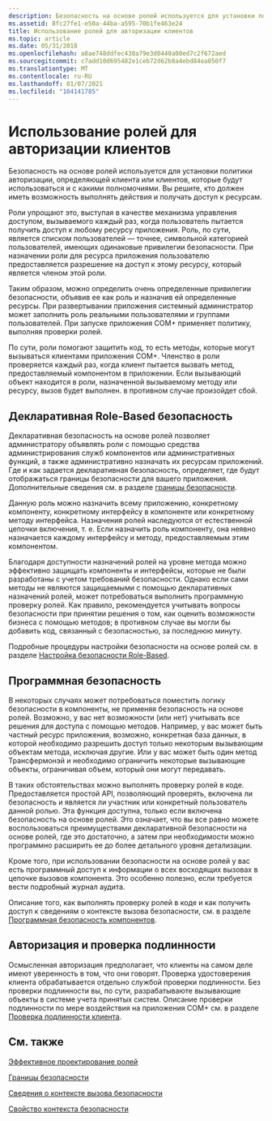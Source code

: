 ```yaml
---
description: Безопасность на основе ролей используется для установки политики авторизации, определяющей клиента или клиентов, которые будут использоваться и с какими полномочиями. Вы решите, кто должен иметь возможность выполнять действия и получать доступ к ресурсам.
ms.assetid: 8fc27fe1-e50a-44ba-a595-70b1fe463e24
title: Использование ролей для авторизации клиентов
ms.topic: article
ms.date: 05/31/2018
ms.openlocfilehash: a8ae748ddfec438a79e3d0440a00ed7c2f672aed
ms.sourcegitcommit: c7add10d695482e1ceb72d62b8a4ebd84ea050f7
ms.translationtype: MT
ms.contentlocale: ru-RU
ms.lasthandoff: 01/07/2021
ms.locfileid: "104141785"
---
```

# <a name="using-roles-for-client-authorization"></a>Использование ролей для авторизации клиентов

Безопасность на основе ролей используется для установки политики авторизации, определяющей клиента или клиентов, которые будут использоваться и с какими полномочиями. Вы решите, кто должен иметь возможность выполнять действия и получать доступ к ресурсам.

Роли упрощают это, выступая в качестве механизма управления доступом, вызываемого каждый раз, когда пользователь пытается получить доступ к любому ресурсу приложения. Роль, по сути, является списком пользователей — точнее, символьной категорией пользователей, имеющих одинаковые привилегии безопасности. При назначении роли для ресурса приложения пользователю предоставляется разрешение на доступ к этому ресурсу, который является членом этой роли.

Таким образом, можно определить очень определенные привилегии безопасности, объявив ее как роль и назначив ей определенные ресурсы. При развертывании приложения системный администратор может заполнить роль реальными пользователями и группами пользователей. При запуске приложения COM+ применяет политику, выполняя проверки ролей.

По сути, роли помогают защитить код, то есть методы, которые могут вызываться клиентами приложения COM+. Членство в роли проверяется каждый раз, когда клиент пытается вызвать метод, предоставляемый компонентом в приложении. Если вызывающий объект находится в роли, назначенной вызываемому методу или ресурсу, вызов будет выполнен. в противном случае произойдет сбой.

## <a name="declarative-role-based-security"></a>Декларативная Role-Based безопасность

Декларативная безопасность на основе ролей позволяет администратору объявлять роли с помощью средства администрирования служб компонентов или административных функций, а также административно назначать их ресурсам приложений. Где и как задается декларативная безопасность, определяет, где будут отображаться границы безопасности для вашего приложения. Дополнительные сведения см. в разделе [границы безопасности](security-boundaries.md).

Данную роль можно назначить всему приложению, конкретному компоненту, конкретному интерфейсу в компоненте или конкретному методу интерфейса. Назначения ролей наследуются от естественной цепочки включения, т. е. Если назначить роль компоненту, она неявно назначается каждому интерфейсу и методу, предоставляемым этим компонентом.

Благодаря доступности назначений ролей на уровне метода можно эффективно защищать компоненты и интерфейсы, которые не были разработаны с учетом требований безопасности. Однако если сами методы не являются защищаемыми с помощью декларативных назначений ролей, может потребоваться выполнить программную проверку ролей. Как правило, рекомендуется учитывать вопросы безопасности при принятии решения о том, как оценить возможности бизнеса с помощью методов; в противном случае вы могли бы добавить код, связанный с безопасностью, за последнюю минуту.

Подробные процедуры настройки безопасности на основе ролей см. в разделе [Настройка безопасности Role-Based](configuring-role-based-security.md).

## <a name="programmatic-security"></a>Программная безопасность

В некоторых случаях может потребоваться поместить логику безопасности в компоненты, не применяя безопасность на основе ролей. Возможно, у вас нет возможности (или нет) учитывать все решения для доступа с помощью методов. Например, у вас может быть частный ресурс приложения, возможно, конкретная база данных, в которой необходимо разрешить доступ только некоторым вызывающим объектам метода, исключая другие. Или у вас может быть один метод Трансфермонэй и необходимо ограничить некоторые вызывающие объекты, ограничивая объем, который они могут передавать.

В таких обстоятельствах можно выполнять проверку ролей в коде. Предоставляется простой API, позволяющий проверять, включена ли безопасность и является ли участник или конкретный пользователь данной ролью. Эта функция доступна, только если включена безопасность на основе ролей. Это означает, что вы все равно можете воспользоваться преимуществами декларативной безопасности на основе ролей, где это достаточно, а затем при необходимости можно программно расширить ее до более детального уровня детализации.

Кроме того, при использовании безопасности на основе ролей у вас есть программный доступ к информации о всех восходящих вызовах в цепочке вызовов компонента. Это особенно полезно, если требуется вести подробный журнал аудита.

Описание того, как выполнять проверку ролей в коде и как получить доступ к сведениям о контексте вызова безопасности, см. в разделе [Программная безопасность компонентов](programmatic-component-security.md).

## <a name="authorization-and-authentication"></a>Авторизация и проверка подлинности

Осмысленная авторизация предполагает, что клиенты на самом деле имеют уверенность в том, что они говорят. Проверка удостоверения клиента обрабатывается отдельно службой проверки подлинности. Без проверки подлинности вы, по сути, разрабатываюте вызывающие объекты в системе учета принятых систем. Описание проверки подлинности по мере воздействия на приложения COM+ см. в разделе [Проверка подлинности клиента](client-authentication.md).

## <a name="related-topics"></a>См. также

<dl> <dt>

[Эффективное проектирование ролей](designing-roles-effectively.md)
</dt> <dt>

[Границы безопасности](security-boundaries.md)
</dt> <dt>

[Сведения о контексте вызова безопасности](security-call-context-information.md)
</dt> <dt>

[Свойство контекста безопасности](security-context-property.md)
</dt> </dl>

 

 



